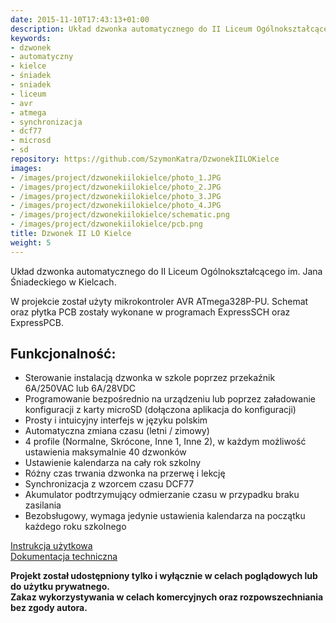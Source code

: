 ```yaml
---
date: 2015-11-10T17:43:13+01:00
description: Układ dzwonka automatycznego do II Liceum Ogólnokształcącego im. Jana Śniadeckiego w Kielcach
keywords:
- dzwonek
- automatyczny
- kielce
- śniadek
- sniadek
- liceum
- avr
- atmega
- synchronizacja
- dcf77
- microsd
- sd
repository: https://github.com/SzymonKatra/DzwonekIILOKielce
images:
- /images/project/dzwonekiilokielce/photo_1.JPG
- /images/project/dzwonekiilokielce/photo_2.JPG
- /images/project/dzwonekiilokielce/photo_3.JPG
- /images/project/dzwonekiilokielce/photo_4.JPG
- /images/project/dzwonekiilokielce/schematic.png
- /images/project/dzwonekiilokielce/pcb.png
title: Dzwonek II LO Kielce
weight: 5
---
```


Układ dzwonka automatycznego do II Liceum Ogólnokształcącego im. Jana Śniadeckiego w Kielcach.

W projekcie został użyty mikrokontroler AVR ATmega328P-PU. Schemat oraz płytka PCB zostały wykonane w programach ExpressSCH oraz ExpressPCB.

## Funkcjonalność:

- Sterowanie instalacją dzwonka w szkole poprzez przekaźnik 6A/250VAC lub 6A/28VDC
- Programowanie bezpośrednio na urządzeniu lub poprzez załadowanie konfiguracji z karty microSD (dołączona aplikacja do konfiguracji)
- Prosty i intuicyjny interfejs w języku polskim
- Automatyczna zmiana czasu (letni / zimowy)
- 4 profile (Normalne, Skrócone, Inne 1, Inne 2), w każdym możliwość ustawienia maksymalnie 40 dzwonków
- Ustawienie kalendarza na cały rok szkolny
- Różny czas trwania dzwonka na przerwę i lekcję
- Synchronizacja z wzorcem czasu DCF77
- Akumulator podtrzymujący odmierzanie czasu w przypadku braku zasilania
- Bezobsługowy, wymaga jedynie ustawienia kalendarza na początku każdego roku szkolnego

[Instrukcja użytkowa](/data/project/dzwonekiilokielce/doc/instrukcja_uzytkowa.html)  
[Dokumentacja techniczna](/data/project/dzwonekiilokielce/doc/dokumentacja_techniczna.html)

**Projekt został udostępniony tylko i wyłącznie w celach poglądowych lub do użytku prywatnego.**  
**Zakaz wykorzystywania w celach komercyjnych oraz rozpowszechniania bez zgody autora.**

